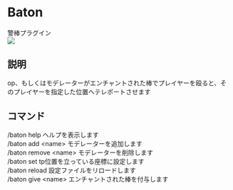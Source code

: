 # Baton
警棒プラグイン  
[![](http://img.youtube.com/vi/KY3xyOpMHxc/0.jpg)](https://www.youtube.com/watch?v=KY3xyOpMHxc)

## 説明
op、もしくはモデレーターがエンチャントされた棒でプレイヤーを殴ると、そのプレイヤーを指定した位置へテレポートさせます

## コマンド
/baton help  ヘルプを表示します  
/baton add \<name\>  モデレーターを追加します  
/baton remove \<name\>  モデレーターを削除します  
/baton set  tp位置を立っている座標に設定します  
/baton reload  設定ファイルをリロードします  
/baton give \<name\>  エンチャントされた棒を付与します